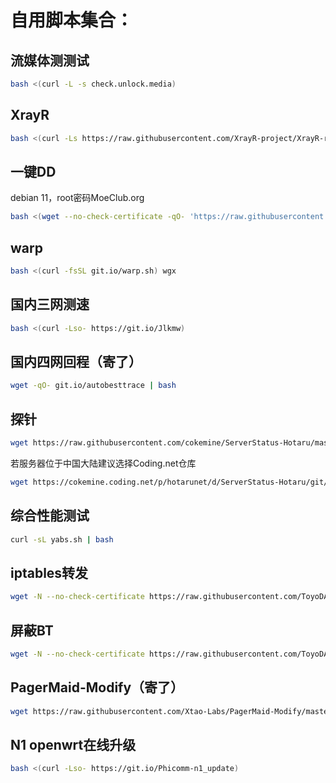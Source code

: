 # 自用脚本集合：

## 流媒体测测试
``` bash
bash <(curl -L -s check.unlock.media) 
```

## XrayR
``` bash
bash <(curl -Ls https://raw.githubusercontent.com/XrayR-project/XrayR-release/master/install.sh)
```

## 一键DD
debian 11，root密码MoeClub.org
``` bash
bash <(wget --no-check-certificate -qO- 'https://raw.githubusercontent.com/MoeClub/Note/master/InstallNET.sh') -d 11 -v 64
```

## warp
``` bash
bash <(curl -fsSL git.io/warp.sh) wgx
```

## 国内三网测速
``` bash
bash <(curl -Lso- https://git.io/Jlkmw)
```

## 国内四网回程（寄了）
``` bash
wget -qO- git.io/autobesttrace | bash
```

## 探针
``` bash
wget https://raw.githubusercontent.com/cokemine/ServerStatus-Hotaru/master/status.sh && bash status.sh
```
若服务器位于中国大陆建议选择Coding.net仓库
``` bash
wget https://cokemine.coding.net/p/hotarunet/d/ServerStatus-Hotaru/git/raw/master/status.sh && bash status.sh
```

## 综合性能测试
``` bash
curl -sL yabs.sh | bash
```

## iptables转发
``` bash
wget -N --no-check-certificate https://raw.githubusercontent.com/ToyoDAdoubiBackup/doubi/master/iptables-pf.sh && chmod +x iptables-pf.sh && bash iptables-pf.sh
```

## 屏蔽BT
``` bash
wget -N --no-check-certificate https://raw.githubusercontent.com/ToyoDAdoubiBackup/doubi/master/ban_iptables.sh && chmod +x ban_iptables.sh && bash ban_iptables.sh banall
```

## PagerMaid-Modify（寄了）
``` bash
wget https://raw.githubusercontent.com/Xtao-Labs/PagerMaid-Modify/master/install.sh -O install.sh && chmod +x install.sh && bash install.sh
```

## N1 openwrt在线升级
``` bash
bash <(curl -Lso- https://git.io/Phicomm-n1_update)
```
